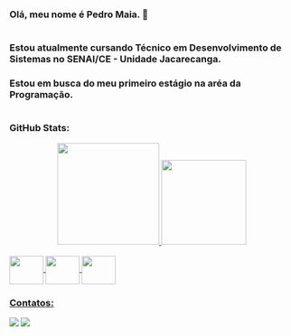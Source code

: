 ### Olá, meu nome é Pedro Maia. 👋

#

### Estou atualmente cursando Técnico em Desenvolvimento de Sistemas no SENAI/CE - Unidade Jacarecanga.
### Estou em busca do meu primeiro estágio na aréa da Programação.

#

### GitHub Stats: 

<div align="center">
  <a href="https://github.com/PedroHM15">
  <img height="180em" src="https://github-readme-stats.vercel.app/api?username=PedroHM15&show_icons=true&theme=ocean_dark&include_al_commits=true&count_private=true"/>
  <img height="150em" src="https://github-readme-stats.vercel.app/api/top-langs/?username=PedroHM15&layout=compact&langs_count=7&theme=ocean_dark"/>
</div>
  
  <div style="display: inline_block"><br>
    <img align="center" height="50" width="60" src="https://cdn.jsdelivr.net/gh/devicons/devicon/icons/androidstudio/androidstudio-original.svg">
    <img align="center" height="50" width="60" src="https://cdn.jsdelivr.net/gh/devicons/devicon/icons/java/java-original.svg">
    <img align="center" height="50" width="60" src="https://cdn.jsdelivr.net/gh/devicons/devicon/icons/javascript/javascript-original.svg">
  </div>

### Contatos:
  <a href = "pedrohmaia023@gmail.com"><img src="https://img.shields.io/badge/Gmail-D14836?style=for-the-badge&logo=gmail&logoColor=white" target="_blank"></a>
  <a href="https://www.linkedin.com/in/pedro-henrique-maia-de-oliveira-b3164b235/" target="_blank"><img src="https://img.shields.io/badge/-LinkedIn-%230077B5?style=for-the-badge&logo=linkedin&logoColor=white" target="_blank"></a>
  
